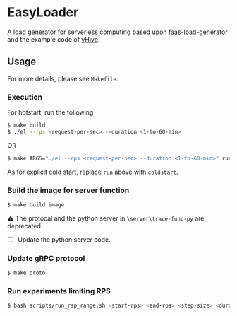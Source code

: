 # EasyLoader

A load generator for serverless computing based upon [faas-load-generator](https://github.com/eth-easl/faas-load-generator) and the example code of [vHive](https://github.com/ease-lab/vhive).

## Usage

For more details, please see `Makefile`.
### Execution
For hotstart, run the following
```sh
$ make build
$ ./el --rps <request-per-sec> --duration <1-to-60-min> 
```

OR 

```sh
$ make ARGS="./el --rps <request-per-sec> --duration <1-to-60-min>" run
```

As for explicit cold start, replace `run` above with `coldstart`. 

### Build the image for server function

```sh
$ make build image
```

:warning: The protocal and the python server in `\server\trace-func-py` are deprecated.

- [ ] Update the python server code.

### Update gRPC protocol

```sh
$ make proto
```

### Run experiments limiting RPS

```sh
$ bash scripts/run_rsp_range.sh <start-rps> <end-rps> <step-size> <duration> <cmd>
```